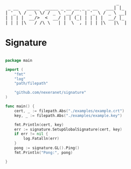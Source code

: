 <pre>
                                          _
 _ __   _____  _____ _ __ __ _ _ __   ___| |_
| '_ \ / _ \ \/ / _ \ '__/ _` | '_ \ / _ \ __|
| | | |  __/>  <  __/ | | (_| | | | |  __/ |_
|_| |_|\___/_/\_\___|_|  \__,_|_| |_|\___|\__|
</pre>
# Signature

```go

package main

import (
	"fmt"
	"log"
	"path/filepath"

	"github.com/nexeranet/signature"
)

func main() {
	cert, _ := filepath.Abs("./examples/example.crt")
	key, _ := filepath.Abs("./examples/example.key")

	fmt.Println(cert, key)
	err := signature.SetupGlobalSignature(cert, key)
	if err != nil {
		log.Fatalln(err)
	}
	pong := signature.GL().Ping()
	fmt.Println("Pong:", pong)

}

```
